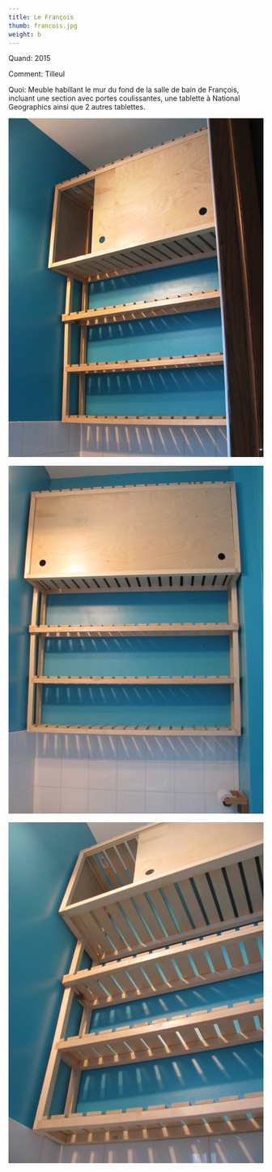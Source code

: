 ```yaml
---
title: Le François
thumb: francois.jpg
weight: b
---
```


Quand: 2015

Comment: Tilleul

Quoi: Meuble habillant le mur du fond de la salle de bain de François, incluant une section avec portes coulissantes, une 
tablette à National Geographics ainsi que 2 autres tablettes.

![](/img/1-lefrancois.jpg)

![](/img/2-lefrancois.jpg)

![](/img/3-lefrancois.jpg)